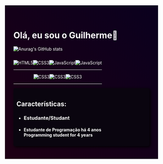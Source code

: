 <div style="background: linear-gradient(45deg, rgb(30, 0, 20), rgb(10, 0, 30)); padding: 3em 2em; color: white; border: 1px solid white;">

# Olá, eu sou o Guilherme💜

![Anurag's GitHub stats](https://github-readme-stats.vercel.app/api?username=GuilhermeAndersonBR&show_icons=true&theme=radical)

<div style="display: inline-block;">
<div style="margin: 1em 0px; display: flex; justify-content: center;">
<img align="center" alt="HTML5" src="https://img.shields.io/badge/HTML5-E34F26?style=for-the-badge&logo=html5&logoColor=white">
<img align="center" alt="CSS3" src="https://img.shields.io/badge/CSS3-1572B6?style=for-the-badge&logo=css3&logoColor=white">
<img align="center" alt="JavaScript" src="https://img.shields.io/badge/JavaScript-F7DF1E?style=for-the-badge&logo=javascript&logoColor=black">
<img align="center" alt="JavaScript" src="https://img.shields.io/badge/PHP-777BB4?style=for-the-badge&logo=php&logoColor=white">
</div><hr style="background-color: white; border: none;">
<div style="margin: 1em 0px; display: flex; justify-content: center;">
<img align="center" alt="CSS3" src="https://img.shields.io/badge/Bootstrap-563D7C?style=for-the-badge&logo=bootstrap&logoColor=white">
<img align="center" alt="CSS3" src="https://img.shields.io/badge/Laravel-FF2D20?style=for-the-badge&logo=laravel&logoColor=white">
<img align="center" alt="CSS3" src="https://img.shields.io/badge/Sass-CC6699?style=for-the-badge&logo=sass&logoColor=white">
</div><hr style="background-color: white; border: none;">
</div>

<div style="background-color: rgb(10, 5, 15); padding: 10px; box-shadow: 3px 3px 10px black; border-radius: 5px;">
<h2>Características:</h2>
<ul>
<li><h3>Estudante/Studant</h4></li>
<li><h4>Estudante de Programação há 4 anos<br>Programming student for 4 years</h3></li>
</ul>
</div>
</div>

